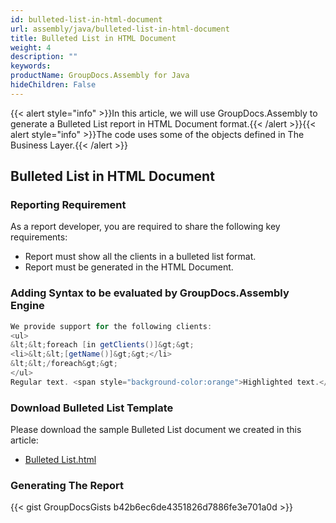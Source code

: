 ```yaml
---
id: bulleted-list-in-html-document
url: assembly/java/bulleted-list-in-html-document
title: Bulleted List in HTML Document
weight: 4
description: ""
keywords: 
productName: GroupDocs.Assembly for Java
hideChildren: False
---
```

{{< alert style="info" >}}In this article, we will use GroupDocs.Assembly to generate a Bulleted List report in HTML Document format.{{< /alert >}}{{< alert style="info" >}}The code uses some of the objects defined in The Business Layer.{{< /alert >}}

## Bulleted List in HTML Document

### Reporting Requirement

As a report developer, you are required to share the following key requirements:

*   Report must show all the clients in a bulleted list format.
*   Report must be generated in the HTML Document.

### Adding Syntax to be evaluated by GroupDocs.Assembly Engine

```java
We provide support for the following clients:
<ul>
&lt;&lt;foreach [in getClients()]&gt;&gt;
<li>&lt;&lt;[getName()]&gt;&gt;</li>
&lt;&lt;/foreach&gt;&gt;
</ul>
Regular text. <span style="background-color:orange">Highlighted text.</span>

```

### Download Bulleted List Template

Please download the sample Bulleted List document we created in this article:

*   [Bulleted List.html](https://github.com/groupdocs-assembly/GroupDocs.Assembly-for-Java/blob/master/Examples/GroupDocs.Assembly.Examples.Java/Data/Storage/Html%20Templates/Bulleted%20List.html?raw=true)

### Generating The Report

{{< gist GroupDocsGists b42b6ec6de4351826d7886fe3e701a0d >}}


